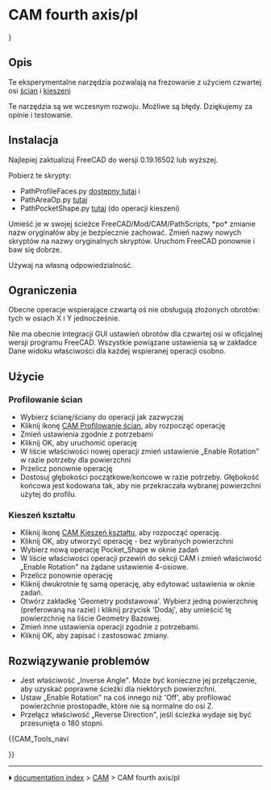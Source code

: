 # CAM fourth axis/pl
}









## Opis

Te eksperymentalne narzędzia pozwalają na frezowanie z użyciem czwartej osi [ścian](https://forum.freecadweb.org/viewtopic.php?f=15&t=36773) i [kieszeni](https://forum.freecadweb.org/viewtopic.php?f=15&t=35867)

Te narzędzia są we wczesnym rozwoju. Możliwe są błędy. Dziękujemy za opinie i testowanie.



## Instalacja

Najlepiej zaktualizuj FreeCAD do wersji 0.19.16502 lub wyższej.

Pobierz te skrypty:

-   PathProfileFaces.py [dostępny tutaj](https://forum.freecadweb.org/viewtopic.php?f=15&t=36773) i
-   PathAreaOp.py [tutaj](https://forum.freecadweb.org/viewtopic.php?f=15&t=35867)
-   PathPocketShape.py [tutaj](https://forum.freecadweb.org/viewtopic.php?f=15&t=35867) (do operacji kieszeni)

Umieść je w swojej ścieżce FreeCAD/Mod/CAM/PathScripts, \*po\* zmianie nazw oryginałów aby je bezpiecznie zachować. Zmień nazwy nowych skryptów na nazwy oryginalnych skryptów. Uruchom FreeCAD ponownie i baw się dobrze.

Używaj na własną odpowiedzialność.



## Ograniczenia

Obecne operacje wspierające czwartą oś nie obsługują złożonych obrotów: tych w osiach X i Y jednocześnie.

Nie ma obecnie integracji GUI ustawień obrotów dla czwartej osi w oficjalnej wersji programu FreeCAD. Wszystkie powiązane ustawienia są w zakładce Dane widoku właściwości dla każdej wspieranej operacji osobno.



## Użycie



### Profilowanie ścian 

-   Wybierz ścianę/ściany do operacji jak zazwyczaj
-   Kliknij ikonę [CAM Profilowanie ścian](CAM_Profile/pl#Profilowanie_ścian.md), aby rozpocząć operację
-   Zmień ustawienia zgodnie z potrzebami
-   Kliknij OK, aby uruchomić operację
-   W liście właściwości nowej operacji zmień ustawienie „Enable Rotation" w razie potrzeby dla powierzchni
-   Przelicz ponownie operację
-   Dostosuj głębokości początkowe/końcowe w razie potrzeby. Głębokość końcowa jest kodowana tak, aby nie przekraczała wybranej powierzchni użytej do profilu.



### Kieszeń kształtu 

-   Kliknij ikonę [CAM Kieszeń kształtu](CAM_Pocket_Shape/pl.md), aby rozpocząć operację.
-   Kliknij OK, aby utworzyć operację - bez wybranych powierzchni
-   Wybierz nową operację Pocket_Shape w oknie zadań
-   W liście właściwości operacji przewiń do sekcji CAM i zmień właściwość „Enable Rotation" na żądane ustawienie 4-osiowe.
-   Przelicz ponownie operację
-   Kliknij dwukrotnie tę samą operację, aby edytować ustawienia w oknie zadań.
-   Otwórz zakładkę \'Geometry podstawowa\'. Wybierz jedną powierzchnię (preferowaną na razie) i kliknij przycisk \'Dodaj\', aby umieścić tę powierzchnię na liście Geometry Bazowej.
-   Zmień inne ustawienia operacji zgodnie z potrzebami.
-   Kliknij OK, aby zapisać i zastosować zmiany.



## Rozwiązywanie problemów 

-   Jest właściwość „Inverse Angle". Może być konieczne jej przełączenie, aby uzyskać poprawne ścieżki dla niektórych powierzchni.
-   Ustaw „Enable Rotation" na coś innego niż \'Off\', aby profilować powierzchnie prostopadłe, które nie są normalne do osi Z.
-   Przełącz właściwość „Reverse Direction", jeśli ścieżka wydaje się być przesunięta o 180 stopni.





{{CAM_Tools_navi

}}



---
⏵ [documentation index](../README.md) > [CAM](CAM_Workbench.md) > CAM fourth axis/pl
